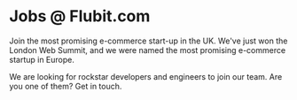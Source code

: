 Jobs @ Flubit.com
================

Join the most promising e-commerce start-up in the UK. We've just won the London Web Summit, and we were named the most promising e-commerce startup in Europe.

We are looking for rockstar developers and engineers to join our team. Are you one of them? Get in touch.

